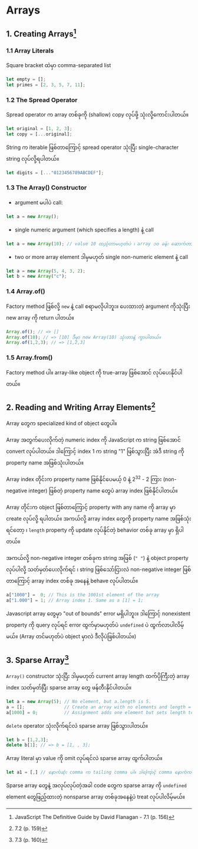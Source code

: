 # Arrays
## 1. Creating Arrays[^1]
### 1.1 Array Literals
Square bracket ထဲမှာ comma-separated list 
```javascript
let empty = [];
let primes = [2, 3, 5, 7, 11];
```

### 1.2 The Spread Operator
Spread operator က array တစ်ခုကို (shallow) copy လုပ်ဖို့ သုံးလို့ကောင်းပါတယ်။
```javascript
let original = [1, 2, 3];
let copy = [...original];
```
String က iterable ဖြစ်တာကြောင့် spread operator သုံးပြီး single-character string လုပ်လို့ရပါတယ်။ 
```javascript
let digits = [..."0123456789ABCDEF"];
```

### 1.3 The Array() Constructor
- argument မပါပဲ call:
```javascript
let a = new Array();
```
- single numeric argument (which specifies a length) နဲ့ call
```javascript
let a = new Array(10); // value 10 ထည့်တာမဟုတ်ပဲ ၊ array ၁၀ ခန်း ဆောက်တာပါ
```

- two or more array element ဒါမှမဟုတ် single non-numeric element နဲ့ call
```javascript
let a = new Array(5, 4, 3, 2);
let b = new Array("c");
```

### 1.4 Array.of()
Factory method ဖြစ်လို့ `new` နဲ့ call စရာမလိုပါဘူး။ ပေးထားတဲ့ argument ကိုသုံးပြီး new array ကို return ပါတယ်။  
```javascript
Array.of(); // => []
Array.of(10); // => [10] ဒီမှာ new Array(10) သုံးတာနဲ့ ကွာပါတယ်။
Array.of(1,2,3); // => [1,2,3]
```
### 1.5 Array.from()
Factory method ပါ။  array-like object ကို true-array ဖြစ်အောင် လုပ်ပေးနိုင်ပါတယ်။

## 2. Reading and Writing Array Elements[^2]
Array တွေက specialized kind of object တွေပါ။ 

Array အတွက်ပေးလိုက်တဲ့ numeric index ကို JavaScript က string ဖြစ်အောင် convert လုပ်ပါတယ်။  ဒါကြောင့် index 1 က string "1" ဖြစ်သွားပြီး အဲဒီ string ကို property name အဖြစ်သုံးပါတယ်။

Array index တိုင်းက property name ဖြစ်နိုင်ပေမယ့် 0 နဲ့ 2<sup>32</sup> - 2 ကြား (non-negative integer) ဖြစ်တဲ့ property name တွေပဲ array index ဖြစ်နိုင်ပါတယ်။

Array တိုင်းက object ဖြစ်တာကြောင့် property with any name ကို array မှာ create လုပ်လို့ ရပါတယ်။  အကယ်လို့ array index တွေကို property name အဖြစ်သုံးရင်တော့ ၊ `length` property ကို update လုပ်နိုင်တဲ့ behavior တစ်ခု array မှာ ရှိပါတယ်။  

အကယ်လို့ non-negative integer တစ်ခုက string အဖြစ် (`" "`) နဲ့ object property လုပ်ပါလို့ သတ်မှတ်ပေးလိုက်ရင် ၊ string ဖြစ်သော်ငြားလဲ non-negative integer ဖြစ်တာကြောင့် array index တစ်ခု အနေနဲ့ behave လုပ်ပါတယ်။
```javascript
a["1000"] =  0; // This is the 1001st element of the array
a["1.000"] = 1; // Array index 1. Same as a [1] = 1;
```
Javascript array တွေမှာ "out of bounds" error မရှိပါဘူး။  ဒါကြောင့် nonexistent property ကို query လုပ်ရင် error ထွက်မှာမဟုတ်ပဲ `undefined` ပဲ ထွက်လာပါလိမ့်မယ်။ (Array တင်မဟုတ်ပဲ object မှာလဲ ဒီလိုပဲဖြစ်ပါတယ်။)

## 3. Sparse Array[^3]
`Array()` constructor သုံးပြီး ဒါမှမဟုတ် current array length ထက်ပိုကြီးတဲ့ array index သတ်မှတ်ပြီး sparse array တွေ ဖန်တီးနိုင်ပါတယ်။
```javascript
let a = new Array(5); // No element, but a.length is 5.
a = [];               // Create an array with no elements and length = 0.
a[1000] = 0;          // Assignment adds one element but sets length to 1001.
```
`delete` operator သုံးလိုက်ရင်လဲ sparse array ဖြစ်သွားပါတယ်။ 
```javascript
let b = [1,2,3];
delete b[1]; // => b = [1, , 3];
```
Array literal မှာ value ကို omit လုပ်ရင်လဲ sparse array ထွက်ပါတယ်။  
```javascript
let a1 = [,] // နောက်ဆုံး comma က tailing comma ပါ။ ဒါကြောင့် comma နောက်က element က sparse မဟုတ်ပဲ length စစ်ရင် 1 ပဲ ထွက်ပါလိမ့်မယ်။   
```
Sparse array တွေနဲ့ အလုပ်လုပ်တဲ့အခါ code တွေက sparse array ကို `undefined` element တွေဖြည့်ထားတဲ့ nonsparse array တစ်ခုအနေနဲ့ပဲ treat လုပ်ပါလိမ့်မယ်။

[^1]: JavaScript The Definitive Guide by David Flanagan - 7.1 (p. 156)
[^2]: 7.2 (p. 159)
[^3]: 7.3 (p. 160)
